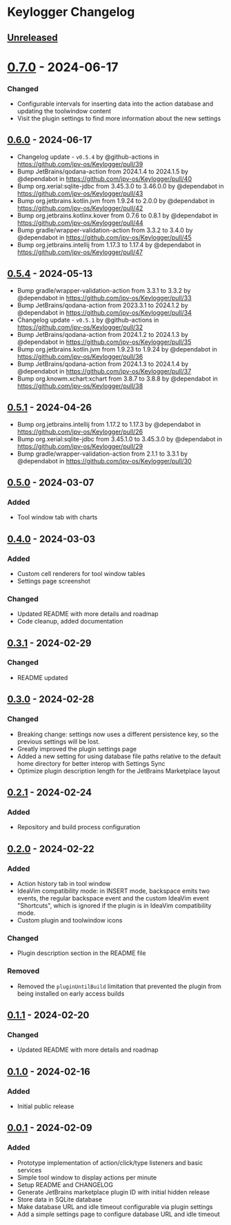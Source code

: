 <!-- Keep a Changelog guide -> https://keepachangelog.com -->

# Keylogger Changelog

## [Unreleased]

# [0.7.0] - 2024-06-17

### Changed

- Configurable intervals for inserting data into the action database and updating the toolwindow content
- Visit the plugin settings to find more information about the new settings

## [0.6.0] - 2024-06-17

- Changelog update - `v0.5.4` by @github-actions in https://github.com/jpv-os/Keylogger/pull/39
- Bump JetBrains/qodana-action from 2024.1.4 to 2024.1.5 by @dependabot in https://github.com/jpv-os/Keylogger/pull/40
- Bump org.xerial:sqlite-jdbc from 3.45.3.0 to 3.46.0.0 by @dependabot in https://github.com/jpv-os/Keylogger/pull/43
- Bump org.jetbrains.kotlin.jvm from 1.9.24 to 2.0.0 by @dependabot in https://github.com/jpv-os/Keylogger/pull/42
- Bump org.jetbrains.kotlinx.kover from 0.7.6 to 0.8.1 by @dependabot in https://github.com/jpv-os/Keylogger/pull/44
- Bump gradle/wrapper-validation-action from 3.3.2 to 3.4.0 by @dependabot in https://github.com/jpv-os/Keylogger/pull/45
- Bump org.jetbrains.intellij from 1.17.3 to 1.17.4 by @dependabot in https://github.com/jpv-os/Keylogger/pull/47

## [0.5.4] - 2024-05-13

- Bump gradle/wrapper-validation-action from 3.3.1 to 3.3.2 by @dependabot in https://github.com/jpv-os/Keylogger/pull/33
- Bump JetBrains/qodana-action from 2023.3.1 to 2024.1.2 by @dependabot in https://github.com/jpv-os/Keylogger/pull/34
- Changelog update - `v0.5.1` by @github-actions in https://github.com/jpv-os/Keylogger/pull/32
- Bump JetBrains/qodana-action from 2024.1.2 to 2024.1.3 by @dependabot in https://github.com/jpv-os/Keylogger/pull/35
- Bump org.jetbrains.kotlin.jvm from 1.9.23 to 1.9.24 by @dependabot in https://github.com/jpv-os/Keylogger/pull/36
- Bump JetBrains/qodana-action from 2024.1.3 to 2024.1.4 by @dependabot in https://github.com/jpv-os/Keylogger/pull/37
- Bump org.knowm.xchart:xchart from 3.8.7 to 3.8.8 by @dependabot in https://github.com/jpv-os/Keylogger/pull/38

## [0.5.1] - 2024-04-26

- Bump org.jetbrains.intellij from 1.17.2 to 1.17.3 by @dependabot in https://github.com/jpv-os/Keylogger/pull/26
- Bump org.xerial:sqlite-jdbc from 3.45.1.0 to 3.45.3.0 by @dependabot in https://github.com/jpv-os/Keylogger/pull/29
- Bump gradle/wrapper-validation-action from 2.1.1 to 3.3.1 by @dependabot in https://github.com/jpv-os/Keylogger/pull/30

## [0.5.0] - 2024-03-07

### Added

- Tool window tab with charts

## [0.4.0] - 2024-03-03

### Added

- Custom cell renderers for tool window tables
- Settings page screenshot

### Changed

- Updated README with more details and roadmap
- Code cleanup, added documentation

## [0.3.1] - 2024-02-29

### Changed

- README updated

## [0.3.0] - 2024-02-28

### Changed

- Breaking change: settings now uses a different persistence key, so the previous settings will be lost.
- Greatly improved the plugin settings page
- Added a new setting for using database file paths relative to the default home directory for better interop with
  Settings Sync
- Optimize plugin description length for the JetBrains Marketplace layout

## [0.2.1] - 2024-02-24

### Added

- Repository and build process configuration

## [0.2.0] - 2024-02-22

### Added

- Action history tab in tool window
- IdeaVim compatibility mode: in INSERT mode, backspace emits two events, the regular backspace event and the custom
  IdeaVim event "Shortcuts", which is ignored if the plugin is in IdeaVim compatibility mode.
- Custom plugin and toolwindow icons

### Changed

- Plugin description section in the README file

### Removed

- Removed the `pluginUntilBuild` limitation that prevented the plugin from being installed on early access builds

## [0.1.1] - 2024-02-20

### Changed

- Updated README with more details and roadmap

## [0.1.0] - 2024-02-16

### Added

- Initial public release

## [0.0.1] - 2024-02-09

### Added

- Prototype implementation of action/click/type listeners and basic services
- Simple tool window to display actions per minute
- Setup README and CHANGELOG
- Generate JetBrains marketplace plugin ID with initial hidden release
- Store data in SQLite database
- Make database URL and idle timeout configurable via plugin settings
- Add a simple settings page to configure database URL and idle timeout

[Unreleased]: https://github.com/jpv-os/Keylogger/compare/v0.7.0...HEAD
[0.7.0]: https://github.com/jpv-os/Keylogger/compare/v0.6.0...v0.7.0
[0.6.0]: https://github.com/jpv-os/Keylogger/compare/v0.5.4...v0.6.0
[0.5.4]: https://github.com/jpv-os/Keylogger/compare/v0.5.1...v0.5.4
[0.5.1]: https://github.com/jpv-os/Keylogger/compare/v0.5.0...v0.5.1
[0.5.0]: https://github.com/jpv-os/Keylogger/compare/v0.4.0...v0.5.0
[0.4.0]: https://github.com/jpv-os/Keylogger/compare/v0.3.1...v0.4.0
[0.3.1]: https://github.com/jpv-os/Keylogger/compare/v0.3.0...v0.3.1
[0.3.0]: https://github.com/jpv-os/Keylogger/compare/v0.2.1...v0.3.0
[0.2.1]: https://github.com/jpv-os/Keylogger/compare/v0.2.0...v0.2.1
[0.2.0]: https://github.com/jpv-os/Keylogger/compare/v0.1.1...v0.2.0
[0.1.1]: https://github.com/jpv-os/Keylogger/compare/v0.1.0...v0.1.1
[0.1.0]: https://github.com/jpv-os/Keylogger/compare/v0.0.1...v0.1.0
[0.0.1]: https://github.com/jpv-os/Keylogger/commits/v0.0.1
